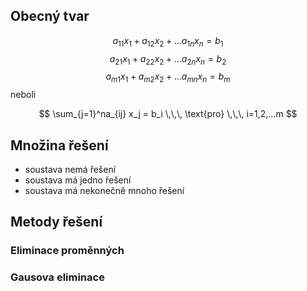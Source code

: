 ##  Obecný tvar
$$
a_{11}x_1+a_{12}x_2+...a_{1n}x_n = b_1
$$
$$
a_{21}x_1+a_{22}x_2+...a_{2n}x_n = b_2
$$
$$
a_{m1}x_1+a_{m2}x_2+...a_{mn}x_n = b_m
$$
neboli

$$
\sum_{j=1}^na_{ij} x_j = b_i \,\,\, \text{pro} \,\,\, i=1,2,...m
$$

## Množina řešení 

- soustava nemá řešení
- soustava má jedno řešení
- soustava má nekonečně mnoho řešení

## Metody řešení

### Eliminace proměnných

### Gausova eliminace


